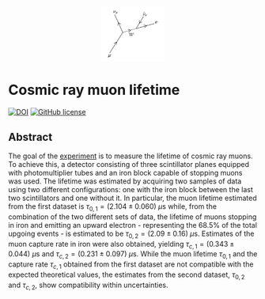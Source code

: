 <p align="center"> <img src="muon_Decay.svg" width="25%"> </p>

# Cosmic ray muon lifetime

[![DOI](https://zenodo.org/badge/1024295677.svg)](https://doi.org/10.5281/zenodo.16788686) [![GitHub 
license](https://img.shields.io/github/license/simop07/muon_lifetime)](https://github.com/simop07/muon_lifetime/blob/main/LICENSE)

## Abstract
The goal of the [experiment](report.pdf) is to measure the lifetime of cosmic ray muons. To achieve this, a detector consisting of three scintillator planes equipped with photomultiplier tubes and an iron block capable of stopping muons was used. The lifetime was estimated by acquiring two samples of data using two different configurations: one with the iron block between the last two scintillators and one without it. In particular, the muon lifetime estimated from the first dataset is $\tau_{0,1}= (2.104\pm0.060) \text{ }\mu\text{s}$ while, from the combination of the two different sets of data, the lifetime of muons stopping in iron and emitting an upward electron - representing the 68.5\% of the total upgoing events - is estimated to be $\tau_{0,2} = (2.09\pm0.16) \text{ }\mu\text{s}$. Estimates of the muon capture rate in iron were also obtained, yielding $\tau_{c,1} = (0.343\pm0.044) \text{ }\mu\text{s}$ and $\tau_{c,2} = (0.231\pm0.097) \text{ }\mu\text{s}$. While the muon lifetime $\tau_{0,1}$ and the capture rate $\tau_{c,1}$ obtained from the first dataset are not compatible with the expected theoretical values, the estimates from the second dataset, $\tau_{0,2}$ and $\tau_{c,2}$, show compatibility within uncertainties.
